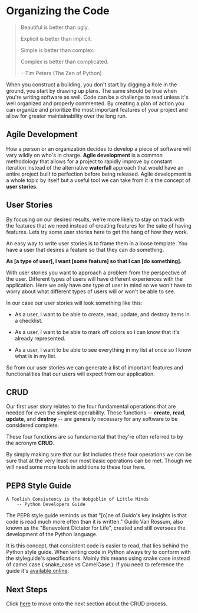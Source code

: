 # Organizing the Code

> Beautiful is better than ugly.
>
> Explicit is better than implicit.
>
> Simple is better than complex.
>
> Complex is better than complicated.
>
> --Tim Peters (The Zen of Python)

When you construct a building, you don't start by digging a hole in the ground, you start by drawing up plans. The same should be true when you're writing software as well. Code can be a challenge to read unless it's well organized and properly commented. By creating a plan of action you can organize and prioritize the most important features of your project and allow for greater maintainability over the long run.

## Agile Development

How a person or an organization decides to develop a piece of software will vary wildly on who's in charge. **Agile development** is a common methodology that allows for a project to rapidly improve by constant iteration instead of the alternative **waterfall** approach that would have an entire project built to perfection before being released. Agile development is a whole topic by itself but a useful tool we can take from it is the concept of **user stories**.

## User Stories

By focusing on our desired results, we're more likely to stay on track with the features that we need instead of creating features for the sake of having features. Lets try some user stories here to get the hang of how they work.

An easy way to write user stories is to frame them in a loose template. You have a user that desires a feature so that they can do something.

**As [a type of user], I want [some feature] so that I can [do something].**

With user stories you want to approach a problem from the perspective of the user. Different types of users will have different experiences with the application. Here we only have one type of user in mind so we won't have to worry about what different types of users will or won't be able to see.

In our case our user stories will look something like this:

* As a user, I want to be able to create, read, update, and destroy items in a checklist.

* As a user, I want to be able to mark off colors so I can know that it's already represented.

* As a user, I want to be able to see everything in my list at once so I know what is in my list.

So from our user stories we can generate a list of important features and functionalities that our users will expect from our application.

## CRUD

Our first user story relates to the four fundamental operations that are needed for even the simplest operability. These functions -- **create**, **read**, **update**, and **destroy** -- are generally necessary for any software to be considered complete.  

These four functions are so fundamental that they're often referred to by the acronym **CRUD**.

By simply making sure that our list includes these four operations we can be sure that at the very least our most basic operations can be met. Though we will need some more tools in additions to these four here.

## PEP8 Style Guide

```
A Foolish Consistency is the Hobgoblin of Little Minds
    -- Python Developers Guide
```

The PEP8 style guide reminds us that "[o]ne of Guido's key insights is that code is read much more often than it is written." Guido Van Rossum, also known as the "Benevolent Dictator for Life", created and still oversees the development of the Python language.

It is this concept, that consistent code is easier to read, that lies behind the Python style guide. When writing code in Python always try to conform with the styleguide's specifications. Mainly this means using snake case instead of camel case ( snake_case vs CamelCase ). If you need to reference the guide it's [available online](https://www.python.org/dev/peps/pep-0008/).

## Next Steps

Click [here](P02-CRUD/content.md) to move onto the next section about the CRUD process.
